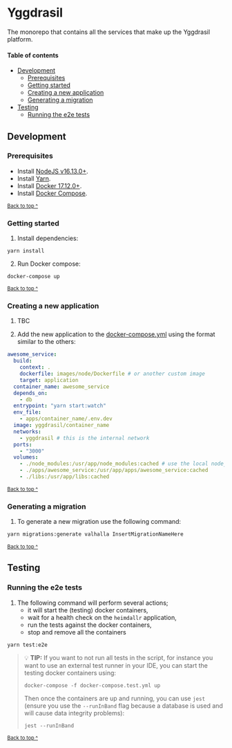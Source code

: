# Yggdrasil

The monorepo that contains all the services that make up the Yggdrasil platform.

#### Table of contents


- [Development](#development)
  - [Prerequisites](#prerequisites)
  - [Getting started](#getting-started)
  - [Creating a new application](#creating-a-new-application)
  - [Generating a migration](#generating-a-migration)
- [Testing](#testing)
  - [Running the e2e tests](#running-the-e2e-tests)

## Development

### Prerequisites

* Install [NodeJS v16.13.0+](https://nodejs.org/en/download/).
* Install [Yarn](https://yarnpkg.com/).
* Install [Docker 17.12.0+](https://docs.docker.com/install/).
* Install [Docker Compose](https://docs.docker.com/compose/install/).

<sup>[Back to top ^](#table-of-contents)</sup>

### Getting started

1. Install dependencies:

```shell
yarn install
```

2. Run Docker compose:
```shell
docker-compose up
```

<sup>[Back to top ^](#table-of-contents)</sup>

### Creating a new application

1. TBC

2. Add the new application to the [docker-compose.yml](./docker-compose.yml) using the format similar to the others:
```yaml
awesome_service:
  build:
    context: .
    dockerfile: images/node/Dockerfile # or another custom image
    target: application
  container_name: awesome_service
  depends_on:
    - db
  entrypoint: "yarn start:watch"
  env_file:
    - apps/container_name/.env.dev
  image: yggdrasil/container_name
  networks:
    - yggdrasil # this is the internal network
  ports:
    - "3000"
  volumes:
    - ./node_modules:/usr/app/node_modules:cached # use the local node_modules
    - ./apps/awesome_service:/usr/app/apps/awesome_service:cached
    - ./libs:/usr/app/libs:cached
```

<sup>[Back to top ^](#table-of-contents)</sup>

### Generating a migration

1. To generate a new migration use the following command:
```bash
yarn migrations:generate valhalla InsertMigrationNameHere
```

<sup>[Back to top ^](#table-of-contents)</sup>

## Testing

### Running the e2e tests

1. The following command will perform several actions;
   * it will start the (testing) docker containers,
   * wait for a health check on the `heimdallr` application,
   * run the tests against the docker containers,
   * stop and remove all the containers
```shell
yarn test:e2e
```

> 💡 **TIP:** If you want to not run all tests in the script, for instance you want to use an external test runner in your IDE, you can start the testing docker containers using:
> ```shell
> docker-compose -f docker-compose.test.yml up
> ```
> Then once the containers are up and running, you can use `jest` (ensure you use the `--runInBand` flag because a database is used and will cause data integrity problems):
> ```shell
> jest --runInBand
> ```

<sup>[Back to top ^](#table-of-contents)</sup>
